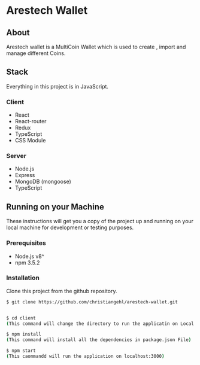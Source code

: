 # Arestech Wallet

## About

Arestech wallet is a MultiCoin Wallet which is used to create , import and manage different Coins.

## Stack

Everything in this project is in JavaScript. 

### Client

- React
- React-router
- Redux
- TypeScript
- CSS Module

### Server

- Node.js
- Express
- MongoDB (mongoose)
- TypeScript

## Running on your Machine

These instructions will get you a copy of the project up and running on your local machine for development or testing purposes.

### Prerequisites
- Node.js v8^
- npm 3.5.2

### Installation
Clone this project from the github repository.

```bash
$ git clone https://github.com/christiangehl/arestech-wallet.git


$ cd client
(This command will change the directory to run the applicatin on Local System)

$ npm install 
(This command will install all the dependencies in package.json File)

$ npm start
(This caommandd will run the application on localhost:3000)


